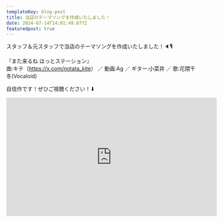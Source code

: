 ```yaml
---
templateKey: blog-post
title: 当店のテーマソングを作成いたしました！
date: 2024-07-14T14:01:49.677Z
featuredpost: true
---
```

スタッフ＆元スタッフで当店のテーマソングを作成いたしました！🔈🎙️

『また来るね ほっとステーション』\
曲:キテ（<https://x.com/notata_kite>） ／ 動画:Ag ／ ギター:小菜井 ／ 歌:花隈千冬(Vocaloid)

自信作です！ぜひご視聴ください！⬇︎

<iframe width="560" height="315" src="https://www.youtube.com/embed/C5LVJ2twsVs?si=AJMmDFb01__LoW4H" title="YouTube video player" frameborder="0" allow="accelerometer; autoplay; clipboard-write; encrypted-media; gyroscope; picture-in-picture; web-share" referrerpolicy="strict-origin-when-cross-origin" allowfullscreen></iframe>
